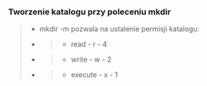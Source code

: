 ### Tworzenie katalogu przy poleceniu mkdir
> - mkdir -m pozwala na ustalenie permisji katalogu:
> - > - read - r - 4
> - > - write - w - 2
> - > - execute - x - 1
